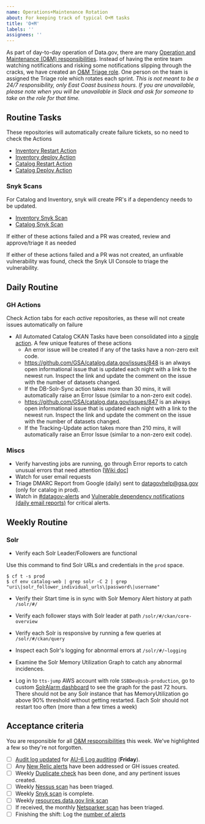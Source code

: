 ```yaml
---
name: Operations+Maintenance Rotation
about: For keeping track of typical O+M tasks
title: 'O+M'
labels: ''
assignees: ''
---
```

As part of day-to-day operation of Data.gov, there are many [Operation and Maintenance (O&M) responsibilities](https://github.com/gsa/data.gov/wiki/Operation-and-Maintenance-Responsibilities). Instead of having the entire team watching notifications and risking some notifications slipping through the cracks, we have created an [O&M Triage role](https://github.com/gsa/data.gov/wiki/Operation-and-Maintenance-Responsibilities#om-triage-rotation). One person on the team is assigned the Triage role which rotates each sprint. _This is not meant to be a 24/7 responsibility, only East Coast business hours. If you are unavailable, please note when you will be unavailable in Slack and ask for someone to take on the role for that time._

## Routine Tasks
These repositories will automatically create failure tickets, so no need to check the Actions
  - [Inventory Restart Action](https://github.com/GSA/inventory-app/actions/workflows/restart.yml)
  - [Inventory deploy Action](https://github.com/GSA/inventory-app/actions/workflows/deploy.yml)
  - [Catalog Restart Action](https://github.com/GSA/catalog.data.gov/actions/workflows/restart.yml)
  - [Catalog Deploy Action](https://github.com/GSA/catalog.data.gov/actions/workflows/publish.yml)

### Snyk Scans
For Catalog and Inventory, snyk will create PR's if a dependency needs to be updated.
  - [Inventory Snyk Scan](https://github.com/GSA/inventory-app/actions/workflows/snyk.yml)
  - [Catalog Snyk Scan](https://github.com/GSA/catalog.data.gov/actions/workflows/snyk.yml)

If either of these actions failed and a PR was created, review and approve/triage it as needed

If either of these actions failed and a PR was not created, an unfixable vulnerability was found, check the Snyk UI Console to triage the vulnerability.

## Daily Routine

### GH Actions
Check Action tabs for each _active_ repositories, as these will not create issues automatically on failure
  - All Automated Catalog CKAN Tasks have been consolidated into a [single action](https://github.com/GSA/catalog.data.gov/actions/workflows/ckan_auto.yml).  A few unique features of these actions
      - An error issue will be created if any of the tasks have a non-zero exit code.
      - https://github.com/GSA/catalog.data.gov/issues/848 is an always open informational issue that is updated each night with a link to the newest run.  Inspect the link and update the comment on the issue with the number of datasets changed.
      - If the DB-Solr-Sync action takes more than 30 mins, it will automatically raise an Error Issue (similar to a non-zero exit code).
      - https://github.com/GSA/catalog.data.gov/issues/847 is an always open informational issue that is updated each night with a link to the newest run.  Inspect the link and update the comment on the issue with the number of datasets changed.
      - If the Tracking-Update action takes more than 210 mins, it will automatically raise an Error Issue (similar to a non-zero exit code).
    
### Miscs
- Verify harvesting jobs are running, go through Error reports to catch unusual errors that need attention [[Wiki doc](https://github.com/gsa/data.gov/wiki/Operation-and-Maintenance-Responsibilities#harvest-job-report-daily-email-report)]
- Watch for user email requests
- Triage DMARC Report from Google (daily) sent to datagovhelp@gsa.gov (only for catalog in prod).
- Watch in [#datagov-alerts](https://gsa-tts.slack.com/archives/C4RGAM1Q8) and [Vulnerable dependency notifications (daily email reports)](https://github.com/gsa/data.gov/wiki/Operation-and-Maintenance-Responsibilities#vulnerable-dependency-notifications-daily-email-reports) for critical alerts.

## Weekly Routine
### Solr
- Verify each Solr Leader/Followers are functional

Use this command to find Solr URLs and credentials in the `prod` space.

```
$ cf t -s prod
$ cf env catalog-web | grep solr -C 2 | grep "uri\|solr_follower_individual_urls\|password\|username"
```

- Verify their Start time is in sync with Solr Memory Alert history at path `/solr/#/`
- Verify each follower stays with Solr leader at path `/solr/#/ckan/core-overview`
- Verify each Solr is responsive by running a few queries at `/solr/#/ckan/query`
- Inspect each Solr's logging for abnormal errors at `/solr/#/~logging`

- Examine the Solr Memory Utilization Graph to catch any abnormal incidences.

- Log in to `tts-jump` AWS account with role `SSBDev@ssb-production`, go to custom [SolrAlarm dashboard](https://us-west-2.console.aws.amazon.com/cloudwatch/home?region=us-west-2#dashboards:name=CatalogProdSolr;start=PT72H) to see the graph for the past 72 hours. There should not be any Solr instance that has MemoryUtilization go above 90% threshold without getting restarted. Each Solr should not restart too often (more than a few times a week)

## Acceptance criteria
You are responsible for all [O&M responsibilities](https://github.com/gsa/data.gov/wiki/Operation-and-Maintenance-Responsibilities) this week. We've highlighted a few so they're not forgotten.

- [ ] [Audit log updated](https://docs.google.com/spreadsheets/d/1z6lqmyNxC7s5MiTt9f6vT41IS2DLLJl4HwEqXvvft40/edit) for [AU-6 Log auditing](https://github.com/gsa/data.gov/wiki/Operation-and-Maintenance-Responsibilities#au-6-log-auditing) (**Friday**).
- [ ] Any [New Relic alerts](https://alerts.newrelic.com/accounts/1601367/incidents) have been addressed or GH issues created.
- [ ] Weekly [Duplicate check](https://github.com/GSA/data.gov/wiki/Operation-and-Maintenance-Responsibilities#duplicate-check) has been done, and any pertinent issues created.
- [ ] Weekly [Nessus scan](https://github.com/gsa/data.gov/wiki/Operation-and-Maintenance-Responsibilities#nessus-host-scan-report-from-isso) has been triaged.
- [ ] Weekly [Snyk scan](https://github.com/gsa/data.gov/wiki/Operation-and-Maintenance-Responsibilities#automated-dependency-updates-ad-hoc-github-prs) is complete.
- [ ] Weekly [resources.data.gov link scan](https://app.circleci.com/pipelines/github/GSA/resources.data.gov?branch=main)
- [ ] If received, the monthly [Netsparker scan](https://github.com/gsa/data.gov/wiki/Operation-and-Maintenance-Responsibilities#netsparker-compliance-scan-report-from-isso) has been triaged.
- [ ] Finishing the shift: Log the [number of alerts](https://docs.google.com/spreadsheets/d/1u1hSUAQW6FWzphog122stfB6MB9Wiq0NROT3PeicRoM/edit#gid=939071144) 
